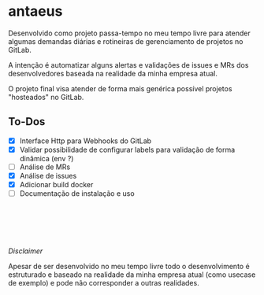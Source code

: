 # antaeus

Desenvolvido como projeto passa-tempo no meu tempo livre para atender algumas demandas diárias e rotineiras de gerenciamento de projetos no GitLab.

A intenção é automatizar alguns alertas e validações de issues e MRs dos desenvolvedores baseada na realidade da minha empresa atual.

O projeto final visa atender de forma mais genérica possível projetos "hosteados" no GitLab.

## To-Dos

-   [x] Interface Http para Webhooks do GitLab
-   [x] Validar possibilidade de configurar labels para validação de forma dinâmica (env ?)
-   [ ] Análise de MRs
-   [x] Análise de issues
-   [x] Adicionar build docker
-   [ ] Documentação de instalação e uso

\
\
\
\
\
_Disclaimer_

Apesar de ser desenvolvido no meu tempo livre todo o desenvolvimento é estruturado e baseado na realidade da minha empresa atual (como usecase de exemplo) e pode não corresponder a outras realidades.
